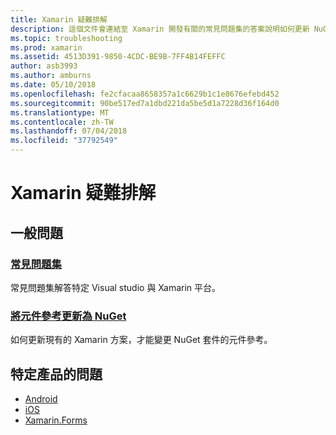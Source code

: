 ```yaml
---
title: Xamarin 疑難排解
description: 這個文件會連結至 Xamarin 開發有關的常見問題集的答案說明如何更新 NuGet 的元件參考的內容討論支援選項，並回答特定產品的問題。
ms.topic: troubleshooting
ms.prod: xamarin
ms.assetid: 4513D391-9850-4CDC-BE9B-7FF4B14FEFFC
author: asb3993
ms.author: amburns
ms.date: 05/10/2018
ms.openlocfilehash: fe2cfacaa8658357a1c6629b1c1e8676efebd452
ms.sourcegitcommit: 90be517ed7a1dbd221da5be5d1a7228d36f164d0
ms.translationtype: MT
ms.contentlocale: zh-TW
ms.lasthandoff: 07/04/2018
ms.locfileid: "37792549"
---
```

# <a name="xamarin-troubleshooting"></a>Xamarin 疑難排解

## <a name="general-issues"></a>一般問題

### <a name="frequently-asked-questionsquestionsindexmd"></a>[常見問題集](questions/index.md)

常見問題集解答特定 Visual studio 與 Xamarin 平台。

### <a name="updating-component-references-to-nugetcomponent-nugetmd"></a>[將元件參考更新為 NuGet](component-nuget.md)

如何更新現有的 Xamarin 方案，才能變更 NuGet 套件的元件參考。

## <a name="product-specific-questions"></a>特定產品的問題

- [Android](~/android/troubleshooting/questions/index.md)
- [iOS](~/ios/troubleshooting/questions/index.md)
- [Xamarin.Forms](~/xamarin-forms/troubleshooting/questions/index.md)

